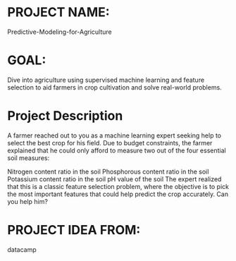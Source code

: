# PROJECT NAME:
Predictive-Modeling-for-Agriculture
# GOAL:
Dive into agriculture using supervised machine learning and feature selection to aid farmers in crop cultivation and solve real-world problems.
# Project Description
A farmer reached out to you as a machine learning expert seeking help to select the best crop for his field. Due to budget constraints, the farmer explained that he could only afford to measure two out of the four essential soil measures:

Nitrogen content ratio in the soil
Phosphorous content ratio in the soil
Potassium content ratio in the soil
pH value of the soil
The expert realized that this is a classic feature selection problem, where the objective is to pick the most important features that could help predict the crop accurately. Can you help him?

# PROJECT IDEA FROM:
datacamp
